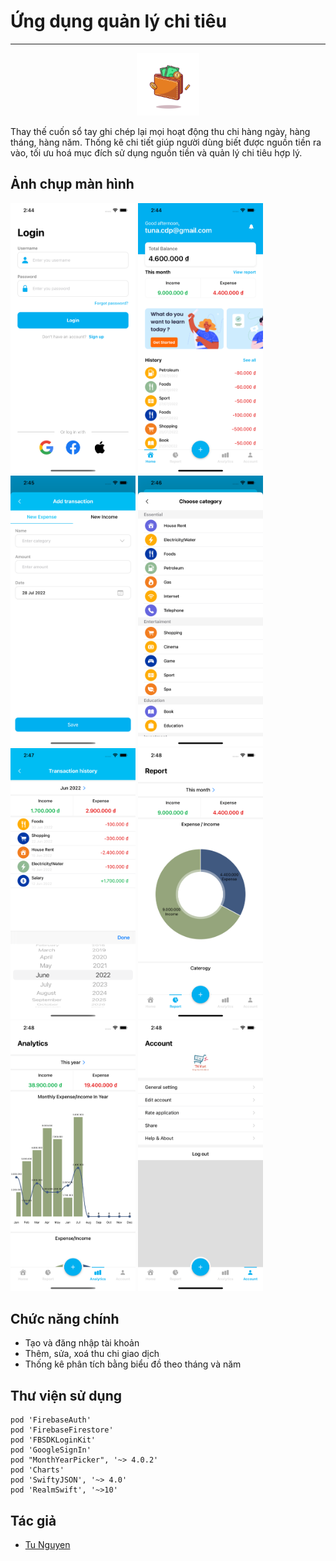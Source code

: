 #  Ứng dụng quản lý chi tiêu
***
<center><img src="MoneyManagementApp/Resource/Image/icon.png" alt="Icon" width="100"/></center>

Thay thế cuốn sổ tay ghi chép lại mọi hoạt động thu chi hàng ngày, hàng tháng, hàng năm.
Thống kê chi tiết giúp người dùng biết được nguồn tiền ra vào, tối ưu hoá mục đích sử dụng nguồn tiền và quản lý chi tiêu hợp lý.

## Ảnh chụp màn hình

<img src="MoneyManagementApp/Resource/Image/login.png" alt="Login" width="200"/> <img src="MoneyManagementApp/Resource/Image/home.png" alt="Home" width="200"/> <img src="MoneyManagementApp/Resource/Image/add.png" alt="Add" width="200"/> <img src="MoneyManagementApp/Resource/Image/category.png" alt="Category" width="200"/>
<img src="MoneyManagementApp/Resource/Image/history.png" alt="History" width="200"/> <img src="MoneyManagementApp/Resource/Image/month.png" alt="Month Report" width="200"/> <img src="MoneyManagementApp/Resource/Image/year.png" alt="Year Report" width="200"/> <img src="MoneyManagementApp/Resource/Image/setting.png" alt="Setting" width="200"/>

<!--![Login](MoneyManagementApp/Resource/Image/login.png)-->
<!--![Home](MoneyManagementApp/Resource/Image/home.png)-->
<!--![Add](MoneyManagementApp/Resource/Image/add.png)-->
<!--![Category](MoneyManagementApp/Resource/Image/category.png)-->
<!--![Month Report](MoneyManagementApp/Resource/Image/month.png)-->
<!--![Year Report](MoneyManagementApp/Resource/Image/year.png)-->
<!--![Setting](MoneyManagementApp/Resource/Image/setting.png)-->

## Chức năng chính
- Tạo và đăng nhập tài khoản
- Thêm, sửa, xoá thu chi giao dịch
- Thống kê phân tích bằng biểu đồ theo tháng và năm

## Thư viện sử dụng
    pod 'FirebaseAuth'
    pod 'FirebaseFirestore'
    pod 'FBSDKLoginKit'
    pod 'GoogleSignIn'
    pod "MonthYearPicker", '~> 4.0.2'
    pod 'Charts'
    pod 'SwiftyJSON', '~> 4.0'
    pod 'RealmSwift', '~>10'
    
## Tác giả
- [Tu Nguyen](https://www.facebook.com/tuna194/)
